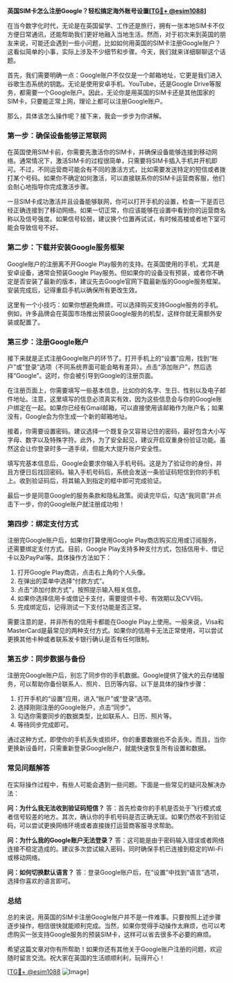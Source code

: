 **英国SIM卡怎么注册Google？轻松搞定海外账号设置[[TG💪+ @esim1088](https://t.me/s/esim1088)]**

在当今数字化时代，无论是在英国留学、工作还是旅行，拥有一张本地SIM卡不仅方便日常通讯，还能帮助我们更好地融入当地生活。然而，对于初次来到英国的朋友来说，可能还会遇到一些小问题，比如如何用英国的SIM卡注册Google账户？这看似简单的小事，实际上涉及不少细节和步骤。今天，我们就来详细聊聊这个话题。

首先，我们需要明确一点：Google账户不仅仅是一个邮箱地址，它更是我们进入谷歌生态系统的钥匙。无论是使用安卓手机、YouTube，还是Google Drive等服务，都需要一个Google账户。因此，无论你是用英国的SIM卡还是其他国家的SIM卡，只要能正常上网，理论上都可以注册Google账户。

那么，具体该怎么操作呢？接下来，我会一步步为你讲解。

### **第一步：确保设备能够正常联网**

在英国使用SIM卡前，你需要先激活你的SIM卡，并确保设备能够连接到移动网络。通常情况下，激活SIM卡的过程很简单，只需要将SIM卡插入手机并开机即可。不过，不同运营商可能会有不同的激活方式，比如需要发送特定的短信或者拨打某个号码。如果你不确定如何激活，可以直接联系你的SIM卡运营商客服，他们会耐心地指导你完成激活步骤。

一旦SIM卡成功激活并且设备能够联网，你可以打开手机的设置，检查一下是否已经正确连接到了移动网络。如果一切正常，你应该能够在设置中看到你的运营商名称以及信号强度。如果信号较弱，建议换个位置再试试，有时候高楼或者地下室可能会导致信号不好。

### **第二步：下载并安装Google服务框架**

Google账户的注册离不开Google Play服务的支持。在英国使用的手机，尤其是安卓设备，通常会预装Google Play服务。但如果你的设备没有预装，或者你不确定是否安装了最新的版本，建议先去Google官网下载最新版的Google服务框架。安装完成后，记得重启手机以确保所有更改生效。

这里有一个小技巧：如果你想避免麻烦，可以选择购买支持Google服务的手机。例如，许多品牌会在英国市场推出预装Google服务的机型，这样你就无需额外安装或配置了。

### **第三步：注册Google账户**

接下来就是正式注册Google账户的环节了。打开手机上的“设置”应用，找到“账户”或“登录”选项（不同系统界面可能会略有差异）。点击“添加账户”，然后选择“Google”。这时，你会被引导到Google的注册页面。

在注册页面上，你需要填写一些基本信息，比如你的名字、生日、性别以及电子邮件地址。注意，这里填写的信息必须真实有效，因为这些信息会与你的Google账户绑定在一起。如果你已经有Gmail邮箱，可以直接使用该邮箱作为账户名；如果没有，Google会为你生成一个新的邮箱地址。

接着，你需要设置密码。建议选择一个既复杂又容易记住的密码，最好包含大小写字母、数字以及特殊字符。此外，为了安全起见，建议开启双重身份验证功能。虽然这会让你登录时多一道手续，但能大大提升账户安全性。

填写完基本信息后，Google会要求你输入手机号码。这是为了验证你的身份，并且方便日后找回密码。输入手机号码后，系统会发送一条验证码短信到你的手机上。收到验证码后，将其输入到指定的框中即可完成验证。

最后一步是同意Google的服务条款和隐私政策。阅读完毕后，勾选“我同意”并点击下一步，你的Google账户就注册成功啦！

### **第四步：绑定支付方式**

注册完Google账户后，如果你打算使用Google Play商店购买应用或订阅服务，还需要绑定支付方式。目前，Google Play支持多种支付方式，包括信用卡、借记卡以及PayPal等。具体操作方法如下：

1. 打开Google Play商店，点击右上角的个人头像。
2. 在弹出的菜单中选择“付款方式”。
3. 点击“添加付款方式”，按照提示输入相关信息。
4. 如果你选择信用卡或借记卡支付，需要提供卡号、有效期以及CVV码。
5. 完成绑定后，记得测试一下支付功能是否正常。

需要注意的是，并非所有的信用卡都能在Google Play上使用。一般来说，Visa和MasterCard是最常见的两种支付方式。如果你的信用卡无法正常使用，可以尝试更换其他卡种或者联系发卡银行确认是否有任何限制。

### **第五步：同步数据与备份**

注册完Google账户后，别忘了同步你的手机数据。Google提供了强大的云存储服务，可以帮助你备份联系人、照片、日历等内容。以下是具体的操作步骤：

1. 打开手机的“设置”应用，进入“账户”或“登录”选项。
2. 选择刚刚注册的Google账户，点击“同步”。
3. 勾选你需要同步的数据类型，比如联系人、日历、照片等。
4. 等待同步完成即可。

通过这种方式，即使你的手机丢失或损坏，你的重要数据也不会丢失。而且，当你更换新设备时，只需重新登录Google账户，就能快速恢复所有设置和数据。

### **常见问题解答**

在实际操作过程中，有些人可能会遇到一些问题。下面是一些常见的疑问及解决办法：

**问：为什么我无法收到验证码短信？**
答：首先检查你的手机是否处于飞行模式或者信号较差的地方。其次，确认你的手机号码是否正确无误。如果仍然收不到验证码，可以尝试更换网络环境或者直接拨打运营商客服寻求帮助。

**问：为什么我的Google账户无法登录？**
答：这可能是由于密码输入错误或者网络连接不稳定造成的。建议多次尝试输入密码，同时确保手机已连接到稳定的Wi-Fi或移动网络。

**问：如何切换默认语言？**
答：登录Google账户后，在“设置”中找到“语言”选项，选择你喜欢的语言即可。

### **总结**

总的来说，用英国的SIM卡注册Google账户并不是一件难事。只要按照上述步骤逐步操作，相信很快就能顺利完成。当然，如果你觉得手动操作太麻烦，也可以考虑购买一张支持Google服务的预装SIM卡，这样可以省去很多不必要的麻烦。

希望这篇文章对你有所帮助！如果你还有其他关于Google账户注册的问题，欢迎随时留言交流。祝大家在英国的生活顺顺利利，玩得开心！

[[TG💪+ @esim1088](https://t.me/s/esim1088) ![Image](https://i.postimg.cc/4NQfJmqS/Snipaste-2025-05-13-00-14-12.png)]
